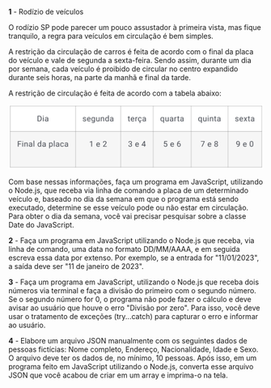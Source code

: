 **1** -  Rodízio de veículos

O rodízio SP pode parecer um pouco assustador à primeira vista, mas fique tranquilo, a regra para veículos em circulação é bem simples.

A restrição da circulação de carros é feita de acordo com o final da placa do veículo e vale de segunda a sexta-feira. Sendo assim, durante um dia por semana, cada veículo é proibido de circular no centro expandido durante seis horas, na parte da manhã e final da tarde. 

A restrição de circulação é feita de acordo com a tabela abaixo:

![Tabela](assets/download.png)

Com base nessas informações, faça um programa em JavaScript, utilizando o Node.js, que receba via linha de comando a placa de um determinado veículo e, baseado no dia da semana em que o programa está sendo executado, determine se esse veículo pode ou não estar em circulação. Para obter o dia da semana, você vai precisar pesquisar sobre a classe Date do JavaScript.

**2** - Faça um programa em JavaScript utilizando o Node.js que receba, via linha de comando, uma data no formato DD/MM/AAAA, e em seguida escreva essa data por extenso. Por exemplo, se a entrada for "11/01/2023", a saída deve ser "11 de janeiro de 2023".

**3** - Faça um programa em JavaScript, utilizando o Node.js que receba dois números via terminal e faça a divisão do primeiro com o segundo número. Se o segundo número for 0, o programa não pode fazer o cálculo e deve avisar ao usuário que houve o erro "Divisão por zero". Para isso, você deve usar o tratamento de exceções (try...catch) para capturar o erro e informar ao usuário.

**4** - Elabore um arquivo JSON manualmente com os seguintes dados de pessoas fictícias: Nome completo, Endereço, Nacionalidade, Idade e Sexo. O arquivo deve ter os dados de, no mínimo, 10 pessoas. Após isso, em um programa feito em JavaScript utilizando o Node.js, converta esse arquivo JSON que você acabou de criar em um array e imprima-o na tela.
  